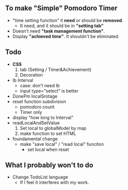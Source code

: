 To make "Simple" Pomodoro Timer
--
- "time setting function" it **need** or should be **removed**.
    - It need, and it should be in **"setting tab"**
- Doesn't need **"task management function"**.
- Display **"achieved time"**. It shouldn't be eliminated. 

Todo
--
- **CSS**
    1. tab (Setting / Timer&Achievement)
    1. Decoration
- lb Interval
    - case: don't need lb
    - input type="select" is better
- DonePm localSrotage
- reset function subdivision
    - pomodoro count
    - Timer only
- display "how long to Interval"
- readLocalAndSetValue
    1. Set local to globalModel by map
    1. make function to set HTML
- foundamental change
    - make "save local" / "read local" funciton
        - set local when reset

What I probably won't to do
--
- Change TodoList language
    - If I feel it interferes with my work.